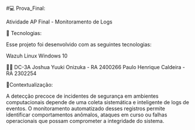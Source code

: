 #💻 Prova_Final:

Atividade AP Final - Monitoramento de Logs

🚀 Tecnologias:

Esse projeto foi desenvolvido com as seguintes tecnologias:

Wazuh 
Linux
Windows 10


👨‍🎓 DC-3A
Joshua Yuuki Onizuka - RA 2400266
Paulo Henrique Caldeira - RA 2302254


📖Contextualização:

A detecção precoce de incidentes de segurança em ambientes computacionais
depende de uma coleta sistemática e inteligente de logs de eventos. O
monitoramento automatizado desses registros permite identificar
comportamentos anômalos, ataques em curso ou falhas operacionais que
possam comprometer a integridade do sistema.
